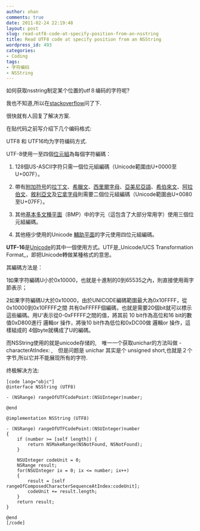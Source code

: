```yaml
---
author: xhan
comments: true
date: 2011-02-24 22:19:48
layout: post
slug: read-utf8-code-at-specify-position-from-an-nsstring
title: Read UTF8 code at specify position from an NSString
wordpress_id: 493
categories:
- Coding
tags:
- 字符编码
- NSString
---
```


如何获取nsstring制定某个位置的utf８编码的字符呢?

我也不知道,所以在[stackoverflow](http://stackoverflow.com/questions/5100030/read-utf8-character-in-specify-position-from-a-nsstring)问了下.

很快就有人回复了解决方案.

在贴代码之前写介绍下几个编码格式:

UTF8 和 UTF16均为字符编码方式.

UTF-8使用一至四個[位元組](http://zh.wikipedia.org/wiki/%E5%AD%97%E8%8A%82)為每個字符編碼：



	
  1. 128個US-ASCII字符只需一個位元組編碼（Unicode範圍由U+0000至U+007F）。

	
  2. 帶有[附加符号](http://zh.wikipedia.org/wiki/%E9%99%84%E5%8A%A0%E7%AC%A6%E5%8F%B7)的[拉丁文](http://zh.wikipedia.org/wiki/%E6%8B%89%E4%B8%81%E6%96%87)、[希臘文](http://zh.wikipedia.org/wiki/%E5%B8%8C%E8%87%98%E6%96%87)、[西里爾字母](http://zh.wikipedia.org/wiki/%E8%A5%BF%E9%87%8C%E7%88%BE%E5%AD%97%E6%AF%8D)、[亞美尼亞語](http://zh.wikipedia.org/wiki/%E4%BA%9E%E7%BE%8E%E5%B0%BC%E4%BA%9E%E8%AA%9E)、[希伯來文](http://zh.wikipedia.org/wiki/%E5%B8%8C%E4%BC%AF%E4%BE%86%E6%96%87)、[阿拉伯文](http://zh.wikipedia.org/wiki/%E9%98%BF%E6%8B%89%E4%BC%AF%E6%96%87)、[敘利亞文](http://zh.wikipedia.org/wiki/%E5%8F%99%E5%88%A9%E4%BA%9A%E6%96%87)及[它拿字母](http://zh.wikipedia.org/wiki/%E5%AE%83%E6%8B%BF%E5%AD%97%E6%AF%8D)則需要二個位元組編碼（Unicode範圍由U+0080至U+07FF）。

	
  3. 其他[基本多文種平面](http://zh.wikipedia.org/wiki/%E5%9F%BA%E6%9C%AC%E5%A4%9A%E6%96%87%E7%A8%AE%E5%B9%B3%E9%9D%A2)（BMP）中的字元（這包含了大部分常用字）使用三個位元組編碼。

	
  4. 其他極少使用的Unicode [輔助平面](http://zh.wikipedia.org/wiki/%E8%BC%94%E5%8A%A9%E5%B9%B3%E9%9D%A2)的字元使用四位元組編碼。


**UTF-16**是[Unicode](http://zh.wikipedia.org/wiki/Unicode)的其中一個使用方式。UTF是_Unicode/UCS Transformation Format_，即把Unicode轉做某種格式的意思。

其編碼方法是：

1如果字符編碼U小於0x10000，也就是十進制的0到65535之內，則直接使用兩字節表示；

2如果字符編碼U大於0x10000，由於UNICODE編碼範圍最大為0x10FFFF，從0x10000到0x10FFFF之間 共有0xFFFFF個編碼，也就是需要20個bit就可以標示這些編碼。用U'表示從0-0xFFFFF之間的值，將其前 10 bit作為高位和16 bit的數值0xD800進行 邏輯or 操作，將後10 bit作為低位和0xDC00做 邏輯or 操作，這樣組成的 4個byte就構成了U的編碼。

而NSString使用的就是unicode存储的,　唯一一个获取unichar的方法叫做 -characterAtIndex: ,　但是问题是 unichar 其实是个 unsigned short,也就是２个字节,所以它并不能展现所有的字符.

终极解决方法:


    
    [code lang="objc"]
    @interface NSString (UTF8) 
    
    - (NSRange) rangeOfUTFCodePoint:(NSUInteger)number;
    
    @end
    
    @implementation NSString (UTF8)
    
    - (NSRange) rangeOfUTFCodePoint:(NSUInteger)number
    {
        if (number >= [self length]) {
            return NSMakeRange(NSNotFound, NSNotFound);
        }
        
        NSUInteger codeUnit = 0;
        NSRange result;
        for(NSUInteger ix = 0; ix <= number; ix++)
        {
            result = [self rangeOfComposedCharacterSequenceAtIndex:codeUnit];
            codeUnit += result.length;
        }
        return result;
    }
    
    @end
    [/code]
